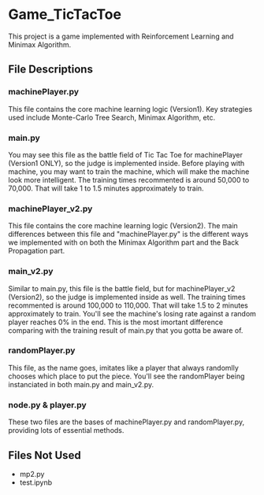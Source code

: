 # Game_TicTacToe
This project is a game implemented with Reinforcement Learning and Minimax Algorithm.

## File Descriptions
### machinePlayer.py
This file contains the core machine learning logic (Version1).
Key strategies used include Monte-Carlo Tree Search, Minimax Algorithm, etc.

### main.py
You may see this file as the battle field of Tic Tac Toe for machinePlayer (Version1 ONLY), so the judge is implemented inside.
Before playing with machine, you may want to train the machine, which will make the machine look more intelligent.
The training times recommented is around 50,000 to 70,000. That will take 1 to 1.5 minutes approximately to train.

### machinePlayer_v2.py
This file contains the core machine learning logic (Version2).
The main differences between this file and "machinePlayer.py" is the different ways we implemented with on both the Minimax Algorithm part and the Back Propagation part.

### main_v2.py
Similar to main.py, this file is the battle field, but for machinePlayer_v2 (Version2), so the judge is implemented inside as well.
The training times recommented is around 100,000 to 110,000. That will take 1.5 to 2 minutes approximately to train.
You'll see the machine's losing rate against a random player reaches 0% in the end. This is the most imortant difference comparing with the training result of main.py that you gotta be aware of.

### randomPlayer.py
This file, as the name goes, imitates like a player that always randomlly chooses which place to put the piece.
You'll see the randomPlayer being instanciated in both main.py and main_v2.py.

### node.py & player.py
These two files are the bases of machinePlayer.py and randomPlayer.py, providing lots of essential methods.

## Files Not Used
* mp2.py
* test.ipynb